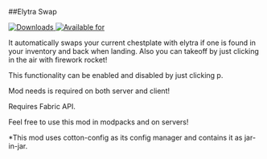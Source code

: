 ##Elytra Swap

[![Downloads](https://cf.way2muchnoise.eu/full_353164_downloads.svg)
![Available for]( https://cf.way2muchnoise.eu/versions/353164.svg)](https://www.curseforge.com/minecraft/mc-mods/elytra-swap)

It automatically swaps your current chestplate with elytra if one is found in your inventory and back when landing.
Also you can takeoff by just clicking in the air with firework rocket!

This functionality can be enabled and disabled by just clicking p.

Mod needs is required on both server and client!

Requires Fabric API.

Feel free to use this mod in modpacks and on servers!

*This mod uses cotton-config as its config manager and contains it as jar-in-jar.
